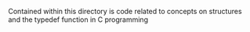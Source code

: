 Contained within this directory is code related to concepts on structures and the typedef function in C programming
